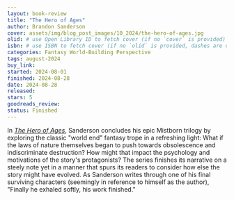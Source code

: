 ```yaml
---
layout: book-review
title: "The Hero of Ages"
author: Brandon Sanderson
cover: assets/img/blog_post_images/10_2024/the-hero-of-ages.jpg
olid: # use Open Library ID to fetch cover (if no `cover` is provided)
isbn: # use ISBN to fetch cover (if no `olid` is provided, dashes are optional)
categories: Fantasy World-Building Perspective
tags: august-2024
buy_link:
started: 2024-08-01
finished: 2024-08-28
date: 2024-08-28
released: 
stars: 5
goodreads_review: 
status: Finished
---
```


In [*The Hero of Ages*](https://www.brandonsanderson.com/the-mistborn-saga-the-original-trilogy/), Sanderson concludes his epic Mistborn trilogy by exploring the classic "world end" fantasy trope in a refreshing light: What if the laws of nature themselves began to push towards obsolescence and indiscriminate destruction? How might that impact the psychology and motivations of the story's protagonists? The series finishes its narrative on a steely note yet in a manner that spurs its readers to consider how else the story might have evolved. As Sanderson writes through one of his final surviving characters (seemingly in reference to himself as the author), "Finally he exhaled softly, his work finished."
